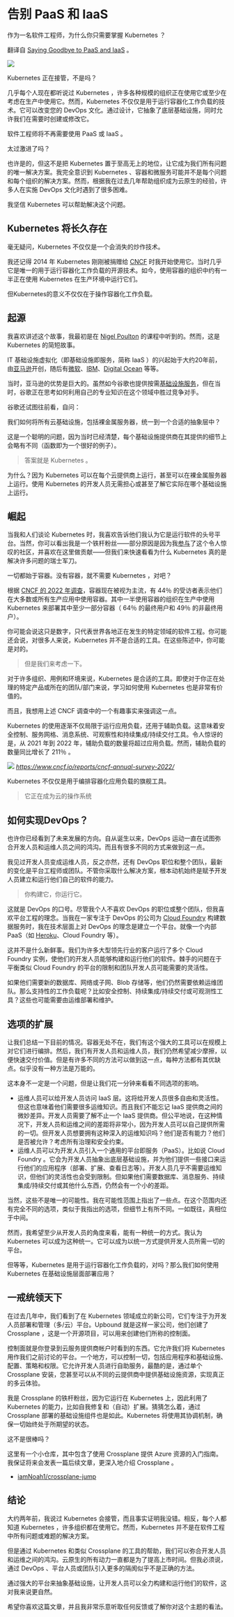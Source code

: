 # 告别 PaaS 和 IaaS 

作为一名软件工程师，为什么你只需要掌握 Kubernetes ？

翻译自 [Saying Goodbye to PaaS and IaaS](https://betterprogramming.pub/saying-goodbye-to-paas-and-iaas-5ef19a717f23) 。

![](https://miro.medium.com/v2/resize:fit:720/0*YvjPmaa7gPDrRwab)

Kubernetes 正在接管，不是吗？

几乎每个人现在都听说过 Kubernetes ，许多各种规模的组织正在使用它或至少在考虑在生产中使用它。然而，Kubernetes 不仅仅是用于运行容器化工作负载的技术。它可以改变您的 DevOps 文化。通过设计，它抽象了底层基础设施，同时允许我们在需要时创建或修改它。

软件工程师将不再需要使用 PaaS 或 IaaS 。

太过激进了吗？

也许是的，但这不是把 Kubernetes 置于至高无上的地位，让它成为我们所有问题的唯一解决方案。我完全意识到 Kubernetes 、容器和微服务可能并不是每个问题和每个组织的解决方案。然而，根据我在过去几年帮助组织成为云原生的经验，许多人在实施 DevOps 文化时遇到了很多困难。

我坚信 Kubernetes 可以帮助解决这个问题。

## Kubernetes 将长久存在

毫无疑问，Kubernetes 不仅仅是一个会消失的炒作技术。

我还记得 2014 年 Kubernetes 刚刚被捐赠给 [CNCF](https://www.cncf.io/) 时我开始使用它。当时几乎它是唯一的用于运行容器化工作负载的开源技术。如今，使用容器的组织中约有一半正在使用 Kubernetes 在生产环境中运行它们。

但Kubernetes的意义不仅仅在于操作容器化工作负载。

## 起源

我喜欢讲述这个故事，我最初是在 [Nigel Poulton](https://nigelpoulton.com/) 的课程中听到的。然而，这是 Kubernetes 的简短故事。

IT 基础设施虚拟化（即基础设施即服务，简称 IaaS ）的兴起始于大约20年前，由[亚马逊](https://aws.amazon.com/)开创，随后有[微软](https://azure.microsoft.com/)、[IBM](https://www.ibm.com/cloud)、[Digital Ocean](https://www.digitalocean.com/) 等等。

当时，亚马逊的优势是巨大的。虽然如今谷歌也提供按需[基础设施服务](https://cloud.google.com/)，但在当时，谷歌正在思考如何利用自己的专业知识在这个领域中胜过竞争对手。

谷歌还试图往前看，自问：

我们如何将所有云基础设施，包括裸金属服务器，统一到一个合适的抽象层中？

这是一个聪明的问题，因为当时已经清楚，每个基础设施提供商在其提供的细节上会略有不同（函数即为一个很好的例子）。

> 答案就是 Kubernetes 。

为什么？因为 Kubernetes 可以在每个云提供商上运行，甚至可以在裸金属服务器上运行。使用 Kubernetes 的开发人员无需担心或甚至了解它实际在哪个基础设施上运行。

## 崛起

当我和人们谈论 Kubernetes 时，我喜欢告诉他们我认为它是运行软件的头号平台。当然，你可以看出我是一个铁杆粉丝——部分原因是因为我[参与](https://github.com/iamNoah1)了这个令人惊叹的社区，并喜欢在这里做贡献——但我们来快速看看为什么 Kubernetes 真的是解决许多问题的瑞士军刀。

一切都始于容器。没有容器，就不需要 Kubernetes ，对吧？

根据 [CNCF 的 2022 年调查](https://www.cncf.io/reports/cncf-annual-survey-2022/)，容器现在被视为主流，有 44％ 的受访者表示他们在大多数或所有生产应用中使用容器。其中一半使用容器的组织在生产中使用 Kubernetes 来部署其中至少一部分容器（ 64％ 的最终用户和 49％ 的非最终用户）。

你可能会说这只是数字，只代表世界各地正在发生的特定领域的软件工程。你可能还会说，对很多人来说，Kubernetes 并不是合适的工具。在这些陈述中，你可能是对的。

> 但是我们来考虑一下。

对于许多组织、用例和环境来说，Kubernetes 是合适的工具。即使对于你正在处理的特定产品或所在的团队/部门来说，学习如何使用 Kubernetes 也是非常有价值的。

而且，我想用上述 CNCF 调查中的一个有趣事实来强调这一点。

Kubernetes 的使用逐渐不仅局限于运行应用负载，还用于辅助负载。这意味着安全控制、服务网格、消息系统、可观察性和持续集成/持续交付工具。令人惊讶的是，从 2021 年到 2022 年，辅助负载的数量将超过应用负载。然而，辅助负载的数量同比增长了 211％ 。

![](https://miro.medium.com/v2/resize:fit:720/format:webp/1*zKN47mrTOg6QmxuNTlpnUA.jpeg)
*https://www.cncf.io/reports/cncf-annual-survey-2022/*

Kubernetes 不仅仅是用于编排容器化应用负载的旗舰工具。

> 它正在成为云的操作系统

## 如何实现DevOps？

也许你已经看到了未来发展的方向。自从诞生以来，DevOps 运动一直在试图弥合开发人员和运维人员之间的鸿沟。而且有很多不同的方式来做到这一点。

我见过开发人员变成运维人员，反之亦然，还有 DevOps 职位和整个团队，最新的变化是平台工程师或团队。不管你采取什么解决方案，根本动机始终是赋予开发人员建立和运行他们自己的软件的能力。

> 你构建它，你运行它。

这就是 DevOps 的口号。尽管我个人不喜欢 DevOps 的职位或整个团队，但我喜欢平台工程的理念。当我在一家专注于 DevOps 的公司为 [Cloud Foundry](https://www.cloudfoundry.org/) 构建数据服务时，我在技术层面上对 DevOps 的理念是建立一个平台。就像一个内部PaaS（如 [Heroku](https://www.heroku.com/)、Cloud Foundry 等）。

这并不是什么新鲜事。我们为许多大型领先行业的客户运行了多个 Cloud Foundry 实例，使他们的开发人员能够构建和运行他们的软件。棘手的问题在于平衡类似 Cloud Foundry 的平台的限制和团队开发人员可能需要的灵活性。

如果他们需要新的数据库、网络或子网、Blob 存储等，他们仍然需要依赖运维团队。那么支持性的工作负载呢？比如安全控制、持续集成/持续交付或可观测性工具？这些也可能需要由运维部署和维护。

## 选项的扩展

让我们总结一下目前的情况。容器无处不在，我们有这个强大的工具可以在规模上对它们进行编排。然后，我们有开发人员和运维人员，我们仍然希望减少摩擦，以便快速交付价值。但是有许多不同的方法可以做到这一点，每种方法都有其优缺点。似乎没有一种方法是万能的。

这本身不一定是一个问题，但是让我们花一分钟来看看不同选项的影响。

- 运维人员可以给开发人员访问 IaaS 层。这将给开发人员很多自由和灵活性。但这也意味着他们需要很多运维知识。而且我们不能忘记 IaaS 提供商之间的微妙差异。开发人员需要了解不止一个 IaaS 提供商。但公平地说，在这种情况下，开发人员和运维之间的差距将非常小，因为开发人员可以自己提供所需的一切。但开发人员想要拥有这种深入的运维知识吗？他们是否有能力？他们是否被允许？考虑所有治理和安全约束。
- 运维人员可以为开发人员引入一个通用的平台即服务（PaaS）。比如说 Cloud Foundry 。它会为开发人员抽象出底层基础设施，并为他们提供一些接口来运行他们的应用程序（部署、扩展、查看日志等）。开发人员几乎不需要运维知识，但他们的灵活性也会受到限制。但如果他们需要数据库、消息服务、持续集成/持续交付或其他什么东西，仍然会有一个小的差距。

当然，这些不是唯一的可能性。我在可能性范围上指出了一些点。在这个范围内还有完全不同的选项，类似于我指出的选项，但细节上有所不同。一如既往，真相位于中间。

然而，我希望至少从开发人员的角度来看，能有一种统一的方式。我认为 Kubernetes 可以成为这种统一。它可以成为以统一方式提供开发人员所需一切的平台。

但等等，Kubernetes 是用于运行容器化工作负载的，对吗？那么我们如何使用 Kubernetes 在基础设施层面部署应用？

## 一戒统领天下

在过去几年中，我们看到了在 Kubernetes 领域成立的新公司，它们专注于为开发人员部署和管理（多/云）平台。Upbound 就是这样一家公司，他们创建了 Crossplane ，这是一个开源项目，可以用来创建他们所称的控制面。

控制面就是你登录到云服务提供商帐户时看到的东西。它允许我们将 Kubernetes 用作我们之前讨论的平台。一个地方，可以控制一切，包括应用程序和基础设施、配置、策略和权限。它允许开发人员进行自助服务，最酷的是，通过单个 Crossplane 安装，您甚至可以从不同的云提供商中提供基础设施资源，实现真正的多云体验。

我是 Crossplane 的铁杆粉丝，因为它运行在 Kubernetes 上，因此利用了 Kubernetes 的能力，比如自我修复和（自动）扩展。猜猜怎么着，通过 Crossplane 部署的基础设施组件也是如此。Kubernetes 将使用其协调机制，确保一切始终处于所期望的状态。

这不是很棒吗？

这里有一个小仓库，其中包含了使用 Crossplane 提供 Azure 资源的入门指南。我保证将来会发表一篇后续文章，更深入地介绍 Crossplane 。

- [iamNoah1/crossplane-jump](https://github.com/iamNoah1/crossplane-jump)


## 结论

大约两年前，我说过 Kubernetes 会接管，而且事实证明我没错。相反，每个人都知道 Kubernetes ，许多组织都在使用它。然而，Kubernetes 并不是在软件工程中所有问题或难题的解决方案。

但是通过 Kubernetes 和类似 Crossplane 的工具的帮助，我们可以弥合开发人员和运维之间的鸿沟。云原生的所有动力一直都是为了提高上市时间。但我必须说，通过 DevOps 、平台人员或团队引入更多的隔阂似乎不是正确的方法。

通过强大的平台来抽象基础设施，让开发人员可以全力构建和运行他们的软件，这对我来说更自然。

希望你喜欢这篇文章，并且我非常乐意听取任何反馈或了解你对这个主题的看法。